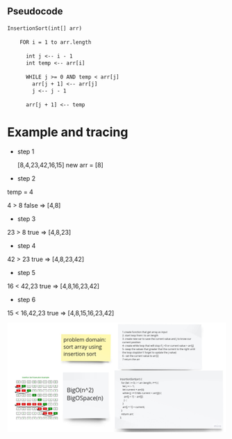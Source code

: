 ## Pseudocode

```
InsertionSort(int[] arr)

    FOR i = 1 to arr.length

      int j <-- i - 1
      int temp <-- arr[i]

      WHILE j >= 0 AND temp < arr[j]
        arr[j + 1] <-- arr[j]
        j <-- j - 1

      arr[j + 1] <-- temp

```

# Example and tracing

- step 1

  [8,4,23,42,16,15]
  new arr = [8]

- step 2

temp = 4

4 > 8 false => [4,8]

- step 3

23 > 8 true => [4,8,23]

- step 4

42 > 23 true => [4,8,23,42]

- step 5

16 < 42,23 true => [4,8,16,23,42]

- step 6

15 < 16,42,23 true => [4,8,15,16,23,42]

![](InesrtionSort.jpg)
